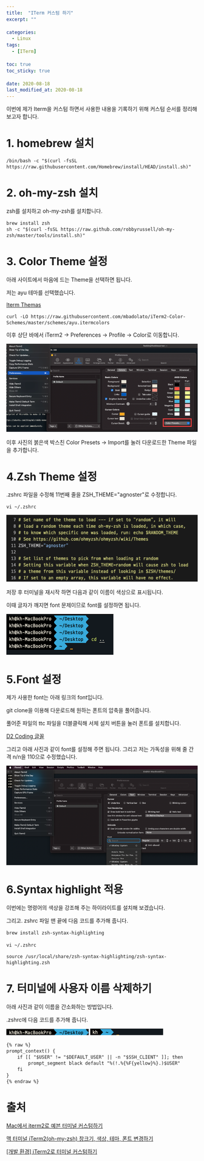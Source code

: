 ```yaml
---
title:  "ITerm 커스텀 하기" 
excerpt: ""

categories:
  - Linux
tags:
  - [ITerm]

toc: true
toc_sticky: true
 
date: 2020-08-18
last_modified_at: 2020-08-18
---
```


이번에 제가 Iterm을 커스텀 하면서 사용한 내용을 기록하기 위해 커스텀 순서를 정리해 보고자 합니다.

# 1. homebrew 설치

```text
/bin/bash -c "$(curl -fsSL https://raw.githubusercontent.com/Homebrew/install/HEAD/install.sh)"
```

# 2. oh-my-zsh 설치

zsh를 설치하고 oh-my-zsh를 설치합니다.

```text
brew install zsh
sh -c "$(curl -fsSL https://raw.github.com/robbyrussell/oh-my-zsh/master/tools/install.sh)"
```

# 3. Color Theme 설정

아래 사이트에서 마음에 드는 Theme을 선택하면 됩니다.

저는 ayu 테마를 선택했습니다.

[Iterm Themas](https://iterm2colorschemes.com/)

```text
curl -LO https://raw.githubusercontent.com/mbadolato/iTerm2-Color-Schemes/master/schemes/ayu.itermcolors
```

이후 상단 바에서 iTerm2 -> Preferences -> Profile -> Color로 이동합니다.

![](../../assets/images/iterm-커스텀하기/스크린샷_2022-08-18_오후_11.14.14.png)

이후 사진의 붉은색 박스친 Color Presets -> Import를 눌러 다운로드한 Theme 파일을 추가합니다.

# 4.Zsh Theme 설정

.zshrc 파일을 수정해 11번째 줄을 ZSH_THEME="agnoster"로 수정합니다.

```text
vi ~/.zshrc
```

![](../../assets/images/iterm-커스텀하기/스크린샷_2022-08-18_오후_11.17.17.png)

저장 후 터미널을 재시작 하면 다음과 같이 이름이 색상으로 표시됩니다.

이때 글자가 깨지면 font 문제이므로 font를 설정하면 됩니다.

![](../../assets/images/iterm-커스텀하기/스크린샷_2022-08-18_오후_11.19.37.png)

# 5.Font 설정

제가 사용한 font는 아래 링크의 font입니다.

git clone을 이용해 다운로드해 원하는 폰트의 압축을 풀어줍니다.

풀어준 파일의 ttc 파일을 더블클릭해 서체 설치 버튼을 눌러 폰트를 설치합니다.

[D2 Coding 글꼴](https://github.com/naver/d2codingfont)

그리고 아래 사진과 같이 font를 설정해 주면 됩니다. 그리고 저는 가독성을 위해 줄 간격 n/n을 110으로 수정했습니다.

![](../../assets/images/iterm-커스텀하기/스크린샷_2022-08-18_오후_11.23.47.png)

# 6.Syntax highlight 적용

이번에는 명령어의 색상을 강조해 주는 하이라이트를 설치해 보겠습니다.

그리고. zshrc 파일 맨 끝에 다음 코드를 추가해 줍니다.

```text
brew install zsh-syntax-highlighting

vi ~/.zshrc
```

```text
source /usr/local/share/zsh-syntax-highlighting/zsh-syntax-highlighting.zsh
```

# 7. 터미널에 사용자 이름 삭제하기

아래 사진과 같이 이름을 간소화하는 방법입니다.

.zshrc에 다음 코드를 추가해 줍니다.

![](../../assets/images/iterm-커스텀하기/스크린샷_2022-08-18_오후_11.29.38.png)
![](../../assets/images/iterm-커스텀하기/스크린샷_2022-08-18_오후_11.31.11.png)

```text
{% raw %}
prompt_context() {
    if [[ "$USER" != "$DEFAULT_USER" || -n "$SSH_CLIENT" ]]; then
        prompt_segment black default "%(!.%{%F{yellow}%}.)$USER"
    fi
}
{% endraw %}
```

# 출처

[Mac에서 iterm2로 예븐 터미널 커스텀하기](https://kimjerry.tistory.com/15)

[맥 터미널 iTerm2(oh-my-zsh) 창크기, 색상, 테마, 폰트 변경하기](https://falaner.tistory.com/82)

[[개발 환경] iTerm2로 터미널 커스텀하기](https://ooeunz.tistory.com/21)